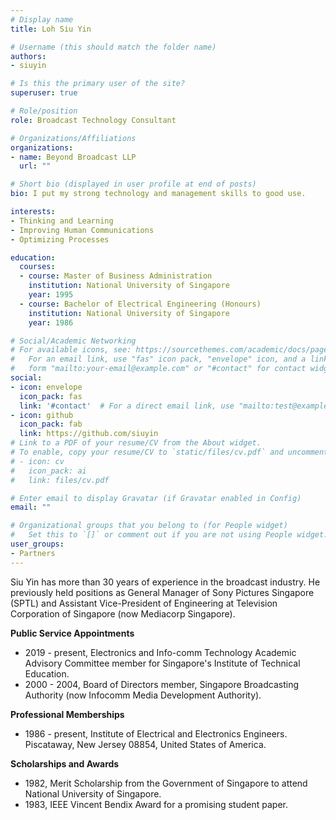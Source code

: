 ```yaml
---
# Display name
title: Loh Siu Yin

# Username (this should match the folder name)
authors:
- siuyin

# Is this the primary user of the site?
superuser: true

# Role/position
role: Broadcast Technology Consultant

# Organizations/Affiliations
organizations:
- name: Beyond Broadcast LLP
  url: ""

# Short bio (displayed in user profile at end of posts)
bio: I put my strong technology and management skills to good use.

interests:
- Thinking and Learning
- Improving Human Communications
- Optimizing Processes

education:
  courses:
  - course: Master of Business Administration
    institution: National University of Singapore
    year: 1995
  - course: Bachelor of Electrical Engineering (Honours)
    institution: National University of Singapore
    year: 1986

# Social/Academic Networking
# For available icons, see: https://sourcethemes.com/academic/docs/page-builder/#icons
#   For an email link, use "fas" icon pack, "envelope" icon, and a link in the
#   form "mailto:your-email@example.com" or "#contact" for contact widget.
social:
- icon: envelope
  icon_pack: fas
  link: '#contact'  # For a direct email link, use "mailto:test@example.org".
- icon: github
  icon_pack: fab
  link: https://github.com/siuyin
# Link to a PDF of your resume/CV from the About widget.
# To enable, copy your resume/CV to `static/files/cv.pdf` and uncomment the lines below.
# - icon: cv
#   icon_pack: ai
#   link: files/cv.pdf

# Enter email to display Gravatar (if Gravatar enabled in Config)
email: ""

# Organizational groups that you belong to (for People widget)
#   Set this to `[]` or comment out if you are not using People widget.
user_groups:
- Partners
---
```


Siu Yin has more than 30 years of experience in the broadcast industry. He previously held positions as General Manager of Sony Pictures Singapore (SPTL) and Assistant Vice-President of Engineering at Television Corporation of Singapore (now Mediacorp Singapore).

**Public Service Appointments**
- 2019 - present, Electronics and Info-comm Technology Academic Advisory Committee member for Singapore's Institute of Technical Education.
- 2000 - 2004, Board of Directors member, Singapore Broadcasting Authority (now Infocomm Media Development Authority).

**Professional Memberships**
- 1986 - present, Institute of Electrical and Electronics Engineers. Piscataway, New Jersey 08854, United States of America.

**Scholarships and Awards**
- 1982, Merit Scholarship from the Government of Singapore to attend National University of Singapore.
- 1983, IEEE Vincent Bendix Award for a promising student paper.



